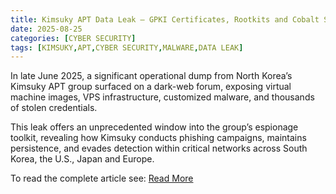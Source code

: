 ```yaml
---
title: Kimsuky APT Data Leak – GPKI Certificates, Rootkits and Cobalt Strike Personal Uncovered
date: 2025-08-25
categories: [CYBER SECURITY]
tags: [KIMSUKY,APT,CYBER SECURITY,MALWARE,DATA LEAK]
---
```


In late June 2025, a significant operational dump from North Korea’s Kimsuky APT group surfaced on a dark-web forum, exposing virtual machine images, VPS infrastructure, customized malware, and thousands of stolen credentials.

This leak offers an unprecedented window into the group’s espionage toolkit, revealing how Kimsuky conducts phishing campaigns, maintains persistence, and evades detection within critical networks across South Korea, the U.S., Japan and Europe.

To read the complete article see:
[Read More](https://cybersecuritynews.com/kimsuky-apt-data-leak/) 
